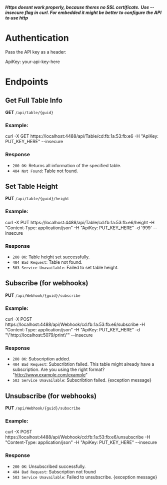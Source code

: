 ***Https doesnt work properly, because theres no SSL certificate.***
***Use --insecure flag in curl. For embedded it might be better to configure the API to use http***

# Authentication

Pass the API key as a header:

ApiKey: your-api-key-here

# Endpoints

## Get Full Table Info

**GET** `/api/table/{guid}`

### Example:

curl -X GET https://localhost:4488/api/Table/cd:fb:1a:53:fb:e6 -H "ApiKey: PUT_KEY_HERE" --insecure

### Response

- `200 OK`: Returns all information of the specified table.
- `404 Not Found`: Table not found.


## Set Table Height

**PUT** `/api/table/{guid}/height`

### Example:

curl -X PUT https://localhost:4488/api/Table/cd:fb:1a:53:fb:e6/height -H "Content-Type: application/json" -H "ApiKey: PUT_KEY_HERE" -d '999' --insecure

### Response

- `200 OK`: Table height set successfully.
- `404 Bad Request`: Table not found.
- `503 Service Unavailable`: Failed to set table height.

## Subscribe (for webhooks)

**PUT** `/api/Webhook/{guid}/subscribe`

### Example:

curl -X POST https://localhost:4488/api/Webhook/cd:fb:1a:53:fb:e6/subscribe -H "Content-Type: application/json" -H "ApiKey: PUT_KEY_HERE" -d "\\"http://localhost:5079/print\\"" --insecure

### Response

- `200 OK`: Subscription added.
- `404 Bad Request`: Subscribtion failed. This table might already have a subscription. Are you using the right format?
"http://www.example.com/example"
- `503 Service Unavailable`: Subscribtion failed. {exception message}

## Unsubscribe (for webhooks)

**PUT** `/api/Webhook/{guid}/subscribe`

### Example:

curl -X POST https://localhost:4488/api/Webhook/cd:fb:1a:53:fb:e6/unsubscribe -H "Content-Type: application/json" -H "ApiKey: PUT_KEY_HERE" --insecure

### Response

- `200 OK`: Unsubscribed successfully.
- `404 Bad Request`: Subscription not found
- `503 Service Unavailable`: Failed to unsubscribe. {exception message}
